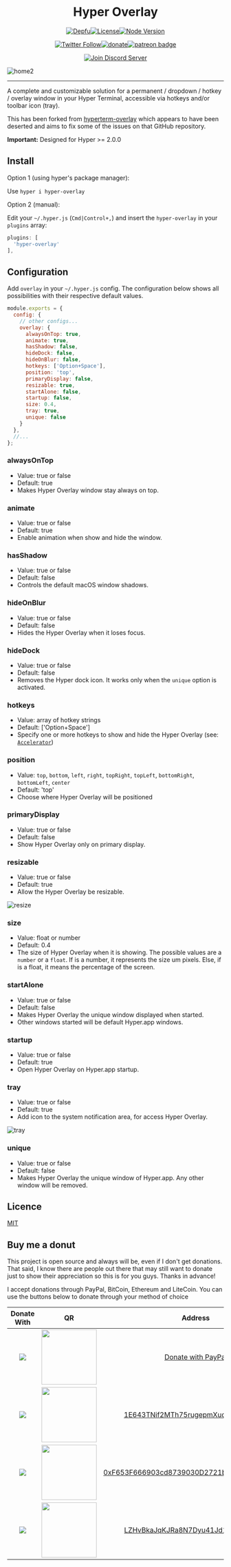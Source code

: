 <div align="center">

  <p>
  <h1>Hyper Overlay</h1>
  </p>

  <p>
   <a href="https://depfu.com/repos/Favna/hyper-overlay"><img src="https://img.shields.io/depfu/Favna/hyper-overlay.svg?style=for-the-badge" alt="Depfu" /></a><!--
--><a href="https://github.com/Favna/hyper-overlay/blob/master/LICENSE.md"><img src="https://img.shields.io/github/license/favna/hyper-overlay.svg?style=for-the-badge" alt="License"></a><!--
--><a href="https://www.npmjs.com/package/hyper-overlay"><img src="https://img.shields.io/node/v/hyper-overlay.svg?style=for-the-badge" alt="Node Version"></a>
  </p>
  <p>
<a href="https://twitter.com/Favna_"><img src="https://img.shields.io/twitter/follow/espadrine.svg?style=for-the-badge&label=Follow" alt="Twitter Follow"></a><!--
--><a href="https://www.paypal.com/cgi-bin/webscr?cmd=_s-xclick&hosted_button_id=XMAYCF9SDHZ34"><img src="https://img.shields.io/badge/Donate-PayPal-547ab8.svg?style=for-the-badge" alt="donate" title="Donate with PayPal" /></a><!--
--><a href="https://www.patreon.com/bePatron?u=9336537"><img src="https://i.imgur.com/05PzBRU.png" alt="patreon badge" title="Become a Patron"></a>
  </p>

  <p>
    <a href="https://discord.gg/zdt5yQt"><img src="https://canary.discordapp.com/api/guilds/246821351585742851/widget.png?style=banner2" alt="Join Discord Server"/></a>
  </p>
</div>

![home2](https://cloud.githubusercontent.com/assets/924158/17121698/d122bcaa-52ab-11e6-876c-25a267d00e89.gif)

---

A complete and customizable solution for a permanent / dropdown / hotkey / overlay window in your Hyper Terminal, accessible via hotkeys and/or toolbar icon (tray).

This has been forked from [hyperterm-overlay](https://github.com/rickgbw/hyperterm-overlay) which appears to have been deserted and aims to fix some of the issues on that GitHub repository.

**Important:** Designed for Hyper >= 2.0.0

## Install

Option 1 (using hyper's package manager):

Use `hyper i hyper-overlay`

Option 2 (manual):

Edit your `~/.hyper.js` (`Cmd|Control+,`) and insert the `hyper-overlay` in your `plugins` array:
```js
plugins: [
  'hyper-overlay'
],
```

## Configuration

Add `overlay` in your `~/.hyper.js` config.
The configuration below shows all possibilities with their respective default values.

```js
module.exports = {
  config: {
    // other configs...
    overlay: {
      alwaysOnTop: true,
      animate: true,
      hasShadow: false,
      hideDock: false,
      hideOnBlur: false,
      hotkeys: ['Option+Space'],
      position: 'top',
      primaryDisplay: false,
      resizable: true,
      startAlone: false,
      startup: false,
      size: 0.4,
      tray: true,
      unique: false
    }
  },
  //...
};
```

### alwaysOnTop
- Value: true or false
- Default: true
- Makes Hyper Overlay window stay always on top.

### animate
- Value: true or false
- Default: true
- Enable animation when show and hide the window.

### hasShadow
- Value: true or false
- Default: false
- Controls the default macOS window shadows.

### hideOnBlur
- Value: true or false
- Default: false
- Hides the Hyper Overlay when it loses focus.

### hideDock
- Value: true or false
- Default: false
- Removes the Hyper dock icon. It works only when the `unique` option is activated.

### hotkeys
- Value: array of hotkey strings
- Default: ['Option+Space']
- Specify one or more hotkeys to show and hide the Hyper Overlay (see: [`Accelerator`](https://github.com/electron/electron/blob/master/docs/api/accelerator.md))

### position
- Value: `top`, `bottom`, `left`, `right`, `topRight`, `topLeft`, `bottomRight`, `bottomLeft`, `center`
- Default: 'top'
- Choose where Hyper Overlay will be positioned

### primaryDisplay
- Value: true or false
- Default: false
- Show Hyper Overlay only on primary display.

### resizable
- Value: true or false
- Default: true
- Allow the Hyper Overlay be resizable.

![resize](https://cloud.githubusercontent.com/assets/924158/17121469/5281a916-52aa-11e6-92f5-fa1c3dff75c8.gif)

### size
- Value: float or number
- Default: 0.4
- The size of Hyper Overlay when it is showing.
 The possible values are a `number` or a `float`.
 If is a number, it represents the size um pixels.
 Else, if is a float, it means the percentage of the screen.

### startAlone
- Value: true or false
- Default: false
- Makes Hyper Overlay the unique window displayed when started.
- Other windows started will be default Hyper.app windows.

### startup
- Value: true or false
- Default: true
- Open Hyper Overlay on Hyper.app startup.

### tray
- Value: true or false
- Default: true
- Add icon to the system notification area, for access Hyper Overlay.

![tray](https://cloud.githubusercontent.com/assets/924158/17121470/5294b02e-52aa-11e6-9bca-9d70f186c60b.gif)

### unique
- Value: true or false
- Default: false
- Makes Hyper Overlay the unique window of Hyper.app. Any other window will be removed.

## Licence

[MIT](LICENSE.md)


## Buy me a donut

This project is open source and always will be, even if I don't get donations. That said, I know there are people out there that may still want to donate just to show their appreciation so this is for you guys. Thanks in advance!

I accept donations through PayPal, BitCoin, Ethereum and LiteCoin. You can use the buttons below to donate through your method of choice

|Donate With|QR|Address|
|:---:|:---:|:---:|
<a href="https://www.paypal.com/cgi-bin/webscr?cmd=_s-xclick&hosted_button_id=C8VGUHM3SWY7U"><img src="https://favna.xyz/images/ribbonhost/paypaldonate.png"></a>|<a href="https://www.paypal.com/cgi-bin/webscr?cmd=_s-xclick&hosted_button_id=C8VGUHM3SWY7U"><img src="https://favna.xyz/images/ribbonhost/paypalqr.png" width="128"></a>|[Donate with PayPal](https://www.paypal.com/cgi-bin/webscr?cmd=_s-xclick&hosted_button_id=C8VGUHM3SWY7U)|
<img src="https://favna.xyz/images/ribbonhost/bitcoindonate.png">|<img src="https://favna.xyz/images/ribbonhost/bitcoinqr.png" width="128">|<a href="bitcoin:1E643TNif2MTh75rugepmXuq35Tck4TnE5?amount=0.01&label=Favna%27%20Ribbon%20Discord%20Bot">1E643TNif2MTh75rugepmXuq35Tck4TnE5</a>|
<img src="https://favna.xyz/images/ribbonhost/ethereumdonate.png">|<img src="https://favna.xyz/images/ribbonhost/ethereumqr.png" width="128">|<a href="ethereum:0xF653F666903cd8739030D2721bF01095896F5D6E?amount=0.01&label=Favna%27%20Ribbon%20Discord%20Bot">0xF653F666903cd8739030D2721bF01095896F5D6E</a>|
<img src="https://favna.xyz/images/ribbonhost/litecoindonate.png">|<img src="https://favna.xyz/images/ribbonhost/litecoinqr.png" width="128">|<a href="litecoin:LZHvBkaJqKJRa8N7Dyu41Jd1PDBAofCik6?amount=0.01&label=Favna%27%20Ribbon%20Discord%20Bot">LZHvBkaJqKJRa8N7Dyu41Jd1PDBAofCik6</a>|
